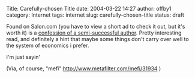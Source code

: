 Title: Carefully-chosen Title
date: 2004-03-22 14:27
author: offby1
category: Internet
tags: internet
slug: carefully-chosen-title
status: draft

Found on Salon.com (you have to view a short ad to check it out, but it\'s worth it) is a [confession of a semi-successful author](http://www.salon.com/books/feature/2004/03/22/midlist/). Pretty interesting read, and definitely a hint that maybe some things don\'t carry over well to the system of economics i prefer.

I\'m just sayin\'

(Via, of course, \"mefi\":http://www.metafilter.com/mefi/31934 )
